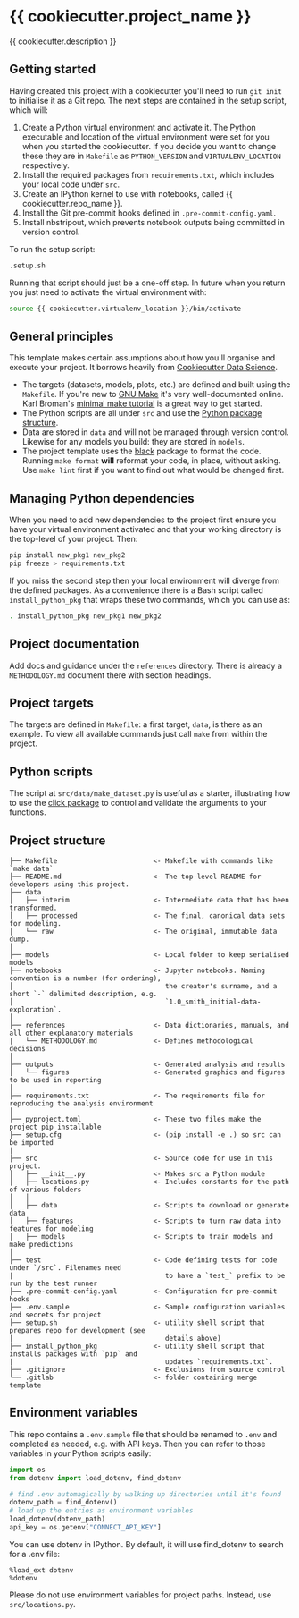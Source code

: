 # {{ cookiecutter.project_name }}

{{ cookiecutter.description }}

## Getting started

Having created this project with a cookiecutter you'll need to run `git init` to initialise it as a Git repo. The next steps are contained in the setup script, which will:

1. Create a Python virtual environment and activate it. The Python executable and location of the virtual environment were set for you when you started the cookiecutter. If you decide you want to change these they are in `Makefile` as `PYTHON_VERSION` and `VIRTUALENV_LOCATION` respectively.
2. Install the required packages from `requirements.txt`, which includes your local code under `src`.
3. Create an IPython kernel to use with notebooks, called {{ cookiecutter.repo_name }}.
4. Install the Git pre-commit hooks defined in `.pre-commit-config.yaml`.
5. Install nbstripout, which prevents notebook outputs being committed in version control.

To run the setup script:

```bash
.setup.sh
```

Running that script should just be a one-off step. In future when you return you just need to activate the virtual environment with:

```bash
source {{ cookiecutter.virtualenv_location }}/bin/activate
```

## General principles

This template makes certain assumptions about how you'll organise and execute your project. It borrows heavily from [Cookiecutter Data Science](http://drivendata.github.io/cookiecutter-data-science/).

- The targets (datasets, models, plots, etc.) are defined and built using the `Makefile`. If you're new to [GNU Make](https://www.gnu.org/software/make/) it's very well-documented online. Karl Broman's [minimal make tutorial](https://kbroman.org/minimal_make/) is a great way to get started.
- The Python scripts are all under `src` and use the [Python package structure](https://packaging.python.org/en/latest/tutorials/installing-packages/).
- Data are stored in `data` and will not be managed through version control. Likewise for any models you build: they are stored in `models`.
- The project template uses the [black](https://black.readthedocs.io/en/stable/) package to format the code. Running `make format` **will** reformat your code, in place, without asking. Use `make lint` first if you want to find out what would be changed first.

## Managing Python dependencies

When you need to add new dependencies to the project first ensure you have your virtual environment activated and that your working directory is the top-level of your project. Then:

```bash
pip install new_pkg1 new_pkg2
pip freeze > requirements.txt
```

If you miss the second step then your local environment will diverge from the defined packages. As a convenience there is a Bash script called `install_python_pkg` that wraps these two commands, which you can use as:

```bash
. install_python_pkg new_pkg1 new_pkg2
```

## Project documentation

Add docs and guidance under the `references` directory. There is already a `METHODOLOGY.md` document there with section headings.

## Project targets

The targets are defined in `Makefile`: a first target, `data`, is there as an example. To view all available commands just call `make` from within the project.

## Python scripts

The script at `src/data/make_dataset.py` is useful as a starter, illustrating how to use the [click package](https://pypi.org/project/click/) to control and validate the arguments to your functions.

## Project structure

```
├── Makefile                        <- Makefile with commands like `make data`
├── README.md                       <- The top-level README for developers using this project.
├── data
│   ├── interim                     <- Intermediate data that has been transformed.
│   ├── processed                   <- The final, canonical data sets for modeling.
│   └── raw                         <- The original, immutable data dump.
│
├── models                          <- Local folder to keep serialised models
├── notebooks                       <- Jupyter notebooks. Naming convention is a number (for ordering),
│                                      the creator's surname, and a short `-` delimited description, e.g.
│                                      `1.0_smith_initial-data-exploration`.
│
├── references                      <- Data dictionaries, manuals, and all other explanatory materials
|   └── METHODOLOGY.md              <- Defines methodological decisions
│
├── outputs                         <- Generated analysis and results
│   └── figures                     <- Generated graphics and figures to be used in reporting
│
├── requirements.txt                <- The requirements file for reproducing the analysis environment
│
├── pyproject.toml                  <- These two files make the project pip installable 
├── setup.cfg                       <- (pip install -e .) so src can be imported
|
├── src                             <- Source code for use in this project.
│   ├── __init__.py                 <- Makes src a Python module
│   ├── locations.py                <- Includes constants for the path of various folders
│   │
│   ├── data                        <- Scripts to download or generate data
│   ├── features                    <- Scripts to turn raw data into features for modeling
│   ├── models                      <- Scripts to train models and make predictions
│
├── test                            <- Code defining tests for code under `/src`. Filenames need
|                                      to have a `test_` prefix to be run by the test runner
├── .pre-commit-config.yaml         <- Configuration for pre-commit hooks
├── .env.sample                     <- Sample configuration variables and secrets for project
├── setup.sh                        <- utility shell script that prepares repo for development (see 
|                                      details above)
├── install_python_pkg              <- utility shell script that installs packages with `pip` and 
|                                      updates `requirements.txt`. 
├── .gitignore                      <- Exclusions from source control
└── .gitlab                         <- folder containing merge template
```

## Environment variables

This repo contains a `.env.sample` file that should be renamed to `.env` and completed as needed, e.g. with API keys. Then you can refer to those variables in your Python scripts easily:

```python
import os
from dotenv import load_dotenv, find_dotenv

# find .env automagically by walking up directories until it's found
dotenv_path = find_dotenv()
# load up the entries as environment variables
load_dotenv(dotenv_path)
api_key = os.getenv["CONNECT_API_KEY"]
```

You can use dotenv in IPython. By default, it will use find_dotenv to search for a .env file:

```
%load_ext dotenv
%dotenv
```

Please do not use environment variables for project paths. Instead, use `src/locations.py`.
